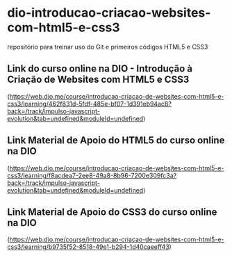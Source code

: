 # dio-introducao-criacao-websites-com-html5-e-css3
repositório para treinar uso do Git e primeiros códigos HTML5 e CSS3


## Link do curso online na DIO - Introdução à Criação de Websites com HTML5 e CSS3
(https://web.dio.me/course/introducao-criacao-de-websites-com-html5-e-css3/learning/462f831d-5fdf-485e-bf07-1d391eb94ac8?back=/track/impulso-javascript-evolution&tab=undefined&moduleId=undefined)




## Link Material de Apoio do HTML5 do curso online na DIO
(https://web.dio.me/course/introducao-criacao-de-websites-com-html5-e-css3/learning/f8acdea7-2ee8-49a8-8b96-7200e309fc3a?back=/track/impulso-javascript-evolution&tab=undefined&moduleId=undefined)


## Link Material de Apoio do CSS3 do curso online na DIO
(https://web.dio.me/course/introducao-criacao-de-websites-com-html5-e-css3/learning/b9735f52-8518-49e1-b294-1d40caeeff43)


